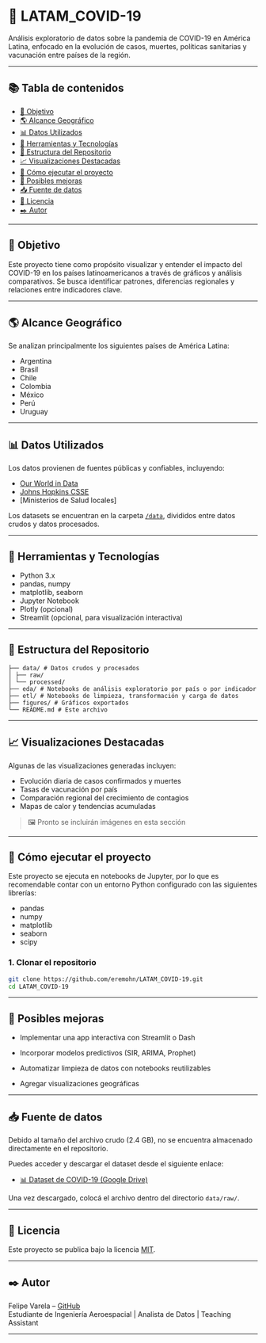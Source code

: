# 🦠 LATAM_COVID-19

Análisis exploratorio de datos sobre la pandemia de COVID-19 en América Latina, enfocado en la evolución de casos, muertes, políticas sanitarias y vacunación entre países de la región.

---
## 📚 Tabla de contenidos

- [📌 Objetivo](#-objetivo)
- [🌎 Alcance Geográfico](#-alcance-geográfico)
- [📊 Datos Utilizados](#-datos-utilizados)
- [🧰 Herramientas y Tecnologías](#-herramientas-y-tecnologías)
- [📁 Estructura del Repositorio](#-estructura-del-repositorio)
- [📈 Visualizaciones Destacadas](#-visualizaciones-destacadas)
- [🚀 Cómo ejecutar el proyecto](#-cómo-ejecutar-el-proyecto)
- [🧠 Posibles mejoras](#-posibles-mejoras)
- [📥 Fuente de datos](#-fuente-de-datos)
- [📜 Licencia](#-licencia)
- [✒️ Autor](#-autor)

---

## 📌 Objetivo

Este proyecto tiene como propósito visualizar y entender el impacto del COVID-19 en los países latinoamericanos a través de gráficos y análisis comparativos. Se busca identificar patrones, diferencias regionales y relaciones entre indicadores clave.

---



## 🌎 Alcance Geográfico

Se analizan principalmente los siguientes países de América Latina:

- Argentina
- Brasil
- Chile
- Colombia
- México
- Perú
- Uruguay  

---

## 📊 Datos Utilizados

Los datos provienen de fuentes públicas y confiables, incluyendo:

- [Our World in Data](https://ourworldindata.org/)
- [Johns Hopkins CSSE](https://github.com/CSSEGISandData/COVID-19)
- [Ministerios de Salud locales]

Los datasets se encuentran en la carpeta [`/data`](./data/), divididos entre datos crudos y datos procesados.

---

## 🧰 Herramientas y Tecnologías

- Python 3.x
- pandas, numpy
- matplotlib, seaborn
- Jupyter Notebook
- Plotly (opcional)
- Streamlit (opcional, para visualización interactiva)

---

## 📁 Estructura del Repositorio

```
├── data/ # Datos crudos y procesados
│ ├── raw/
│ └── processed/
├── eda/ # Notebooks de análisis exploratorio por país o por indicador
├── etl/ # Notebooks de limpieza, transformación y carga de datos
├── figures/ # Gráficos exportados
└── README.md # Este archivo
```


---

## 📈 Visualizaciones Destacadas

Algunas de las visualizaciones generadas incluyen:

- Evolución diaria de casos confirmados y muertes
- Tasas de vacunación por país
- Comparación regional del crecimiento de contagios
- Mapas de calor y tendencias acumuladas

> 🖼 Pronto se incluirán imágenes en esta sección

---

## 🚀 Cómo ejecutar el proyecto

Este proyecto se ejecuta en notebooks de Jupyter, por lo que es recomendable contar con un entorno Python configurado con las siguientes librerías:

- pandas
- numpy
- matplotlib
- seaborn
- scipy

### 1. Clonar el repositorio

```bash
git clone https://github.com/eremohn/LATAM_COVID-19.git
cd LATAM_COVID-19
```
---
## 🧠 Posibles mejoras
- Implementar una app interactiva con Streamlit o Dash

- Incorporar modelos predictivos (SIR, ARIMA, Prophet)

- Automatizar limpieza de datos con notebooks reutilizables

- Agregar visualizaciones geográficas

---

## 📥 Fuente de datos

Debido al tamaño del archivo crudo (2.4 GB), no se encuentra almacenado directamente en el repositorio.

Puedes acceder y descargar el dataset desde el siguiente enlace:

- [📊 Dataset de COVID-19 (Google Drive)](https://drive.google.com/file/d/1asTXNEx_IGFDheRIDqPteII12Iz7Ghj2/view?usp=drive_link)

Una vez descargado, colocá el archivo dentro del directorio `data/raw/`.

---

## 📜 Licencia

Este proyecto se publica bajo la licencia [MIT](LICENSE).

---

## ✒️ Autor

Felipe Varela – [GitHub](https://github.com/eremohn)  
Estudiante de Ingeniería Aeroespacial | Analista de Datos | Teaching Assistant

---


